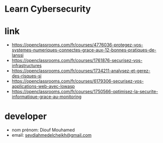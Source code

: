 # Learn Cybersecurity

# link
- https://openclassrooms.com/fr/courses/4776036-protegez-vos-systemes-numeriques-connectes-grace-aux-12-bonnes-pratiques-de-lanssi
- https://openclassrooms.com/fr/courses/1761876-securisez-vos-infrastructures
- https://openclassrooms.com/fr/courses/1734211-analysez-et-gerez-des-risques-si
- https://openclassrooms.com/fr/courses/6179306-securisez-vos-applications-web-avec-lowasp
- https://openclassrooms.com/fr/courses/1750566-optimisez-la-securite-informatique-grace-au-monitoring

# developer
- nom prénom: Diouf Mouhamed
- email: seydiahmedelcheikh@gmail.com